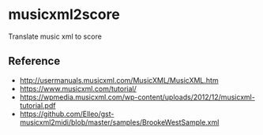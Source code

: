 # musicxml2score

Translate music xml to score

## Reference

- http://usermanuals.musicxml.com/MusicXML/MusicXML.htm
- https://www.musicxml.com/tutorial/
- https://wpmedia.musicxml.com/wp-content/uploads/2012/12/musicxml-tutorial.pdf
- https://github.com/Elleo/gst-musicxml2midi/blob/master/samples/BrookeWestSample.xml
